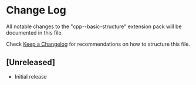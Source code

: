 # Change Log

All notable changes to the "cpp--basic-structure" extension pack will be documented in this file.

Check [Keep a Changelog](http://keepachangelog.com/) for recommendations on how to structure this file.

## [Unreleased]

- Initial release
